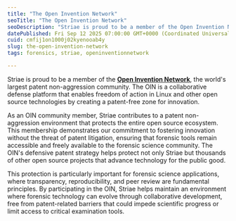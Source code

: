 ```yaml
---
title: "The Open Invention Network"
seoTitle: "The Open Invention Network"
seoDescription: "Striae is proud to be a member of the Open Invention Network, the world's largest patent non-aggression community."
datePublished: Fri Sep 12 2025 07:00:00 GMT+0000 (Coordinated Universal Time)
cuid: cmfij1on1000j02kyenooab4y
slug: the-open-invention-network
tags: forensics, striae, openinventionnetwork

---
```


Striae is proud to be a member of the [**Open Invention Network**](https://openinventionnetwork.com/), the world's largest patent non-aggression community. The OIN is a collaborative defense platform that enables freedom of action in Linux and other open source technologies by creating a patent-free zone for innovation.  
  
As an OIN community member, Striae contributes to a patent non-aggression environment that protects the entire open source ecosystem. This membership demonstrates our commitment to fostering innovation without the threat of patent litigation, ensuring that forensic tools remain accessible and freely available to the forensic science community. The OIN's defensive patent strategy helps protect not only Striae but thousands of other open source projects that advance technology for the public good.  
  
This protection is particularly important for forensic science applications, where transparency, reproducibility, and peer review are fundamental principles. By participating in the OIN, Striae helps maintain an environment where forensic technology can evolve through collaborative development, free from patent-related barriers that could impede scientific progress or limit access to critical examination tools.